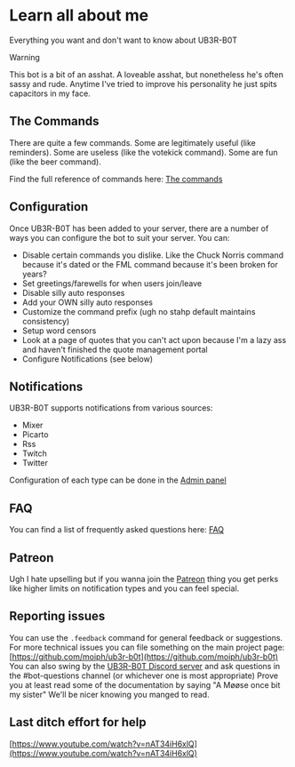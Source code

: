 ﻿# Learn all about me

Everything you want and don't want to know about UB3R-B0T

> [!WARNING]
> This bot is a bit of an asshat. A loveable asshat, but nonetheless he's often sassy and rude. Anytime I've tried to improve his personality he just spits capacitors in my face.

## The Commands

There are quite a few commands. Some are legitimately useful (like reminders). Some are useless (like the votekick command). Some are fun (like the beer command).

Find the full reference of commands here: [The commands](commands.md)


## Configuration

Once UB3R-B0T has been added to your server, there are a number of ways you can configure the bot to suit your server.
You can:
- Disable certain commands you dislike. Like the Chuck Norris command because it's dated or the FML command because it's been broken for years?
- Set greetings/farewells for when users join/leave
- Disable silly auto responses
- Add your OWN silly auto responses
- Customize the command prefix (ugh no stahp default maintains consistency)
- Setup word censors
- Look at a page of quotes that you can't act upon because I'm a lazy ass and haven't finished the quote management portal
- Configure Notifications (see below)


## Notifications

UB3R-B0T supports notifications from various sources:
- Mixer
- Picarto
- Rss
- Twitch
- Twitter

Configuration of each type can be done in the [Admin panel](https://ub3r-b0t.com/admin)


## FAQ

You can find a list of frequently asked questions here: [FAQ](faq.md)


## Patreon

Ugh I hate upselling but if you wanna join the [Patreon](https://www.patreon.com/ub3rb0t) thing you get perks like higher limits on notification types and you can feel special.


## Reporting issues

You can use the `.feedback` command for general feedback or suggestions. For more technical issues you can file something on the main project page: [https://github.com/moiph/ub3r-b0t](https://github.com/moiph/ub3r-b0t)
You can also swing by the [UB3R-B0T Discord server](https://discord.gg/0t6waxpRf4xvyNHj) and ask questions in the #bot-questions channel (or whichever one is most appropriate)
Prove you at least read some of the documentation by saying "A Møøse once bit my sister"
We'll be nicer knowing you manged to read.


## Last ditch effort for help
[https://www.youtube.com/watch?v=nAT34iH6xlQ](https://www.youtube.com/watch?v=nAT34iH6xlQ)